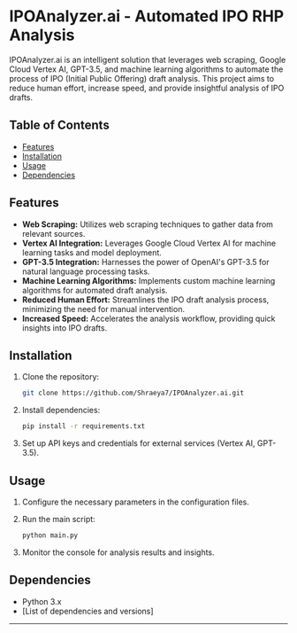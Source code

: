 # IPOAnalyzer.ai - Automated IPO RHP Analysis


IPOAnalyzer.ai is an intelligent solution that leverages web scraping, Google Cloud Vertex AI, GPT-3.5, and machine learning algorithms to automate the process of IPO (Initial Public Offering) draft analysis. This project aims to reduce human effort, increase speed, and provide insightful analysis of IPO drafts.

## Table of Contents
- [Features](#features)
- [Installation](#installation)
- [Usage](#usage)
- [Dependencies](#dependencies)


## Features

- **Web Scraping:** Utilizes web scraping techniques to gather data from relevant sources.
- **Vertex AI Integration:** Leverages Google Cloud Vertex AI for machine learning tasks and model deployment.
- **GPT-3.5 Integration:** Harnesses the power of OpenAI's GPT-3.5 for natural language processing tasks.
- **Machine Learning Algorithms:** Implements custom machine learning algorithms for automated draft analysis.
- **Reduced Human Effort:** Streamlines the IPO draft analysis process, minimizing the need for manual intervention.
- **Increased Speed:** Accelerates the analysis workflow, providing quick insights into IPO drafts.

## Installation

1. Clone the repository:
    ```bash
    git clone https://github.com/Shraeya7/IPOAnalyzer.ai.git
    ```

2. Install dependencies:
    ```bash
    pip install -r requirements.txt
    ```

3. Set up API keys and credentials for external services (Vertex AI, GPT-3.5).

## Usage

1. Configure the necessary parameters in the configuration files.
2. Run the main script:
    ```bash
    python main.py
    ```

3. Monitor the console for analysis results and insights.

## Dependencies

- Python 3.x
- [List of dependencies and versions]



---
